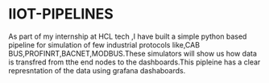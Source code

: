 # IIOT-PIPELINES
As part of my internship at HCL tech ,I have built a simple python based pipeline for simulation of few industrial protocols like,CAB BUS,PROFINRT,BACNET,MODBUS.These simulators will show us how data is transfred from tthe end nodes to the dashboards.This pipleine  has a clear represntation of the data using grafana dashaboards.

